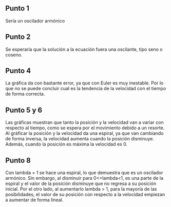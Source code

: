 ## Punto 1
Sería un oscilador armónico

## Punto 2
Se esperaría que la solución a la ecuación fuera una oscilante, tipo seno o coseno.

## Punto 4
La gráfica da con bastante error, ya que con Euler es muy inestable. Por lo que no se puede concluir cual es la tendencia de la velocidad con el tiempo de forma correcta. 

## Punto 5 y 6
Las gráficas muestran que tanto la posición y la velocidad van a variar con respecto al tiempo, como se espera por el movimiento debido a un resorte. Al gráficar la posición y la velocidad da una espiral, ya que van cambiando de forma inversa, la velocidad aumenta cuando la posición disminuye. Además, cuando la posición es máxima la velocidad es 0. 

## Punto 8
Con lambda = 1 se hace una espiral, lo que demuestra que es un oscilador armónico. Sin embargo, al disminuir para 0<=lambda<1, es una parte de la espiral y el valor de la posición disminuye que no regresa a su posición inicial. Por el otro lado, al aumentarlo lambda > 1, para la mayoría de las posibilidades, el valor de su posición con respecto a la velocidad empiezan a aumentar de forma lineal.